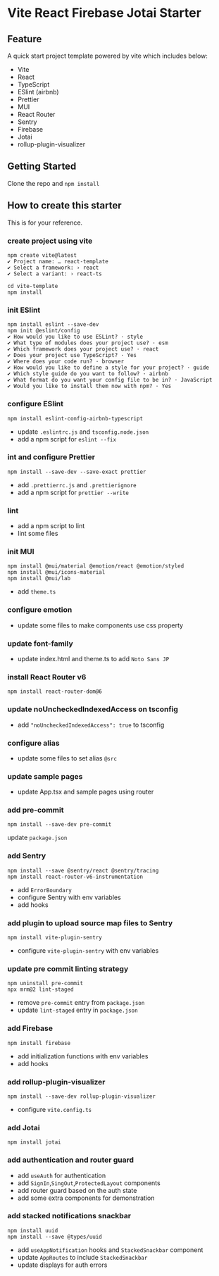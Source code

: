 # Vite React Firebase Jotai Starter

## Feature

A quick start project template powered by vite which includes below:

- Vite
- React
- TypeScript
- ESlint (airbnb)
- Prettier
- MUI
- React Router
- Sentry
- Firebase
- Jotai
- rollup-plugin-visualizer

## Getting Started

Clone the repo and `npm install`

## How to create this starter

This is for your reference.

### create project using vite

```shell
npm create vite@latest
✔ Project name: … react-template
✔ Select a framework: › react
✔ Select a variant: › react-ts
```

```shell
cd vite-template
npm install
```

### init ESlint

```shell
npm install eslint --save-dev
npm init @eslint/config
✔ How would you like to use ESLint? · style
✔ What type of modules does your project use? · esm
✔ Which framework does your project use? · react
✔ Does your project use TypeScript? · Yes
✔ Where does your code run? · browser
✔ How would you like to define a style for your project? · guide
✔ Which style guide do you want to follow? · airbnb
✔ What format do you want your config file to be in? · JavaScript
✔ Would you like to install them now with npm? · Yes
```

### configure ESlint

```shell
npm install eslint-config-airbnb-typescript
```

- update `.eslintrc.js` and `tsconfig.node.json`
- add a npm script for `eslint --fix`

### int and configure Prettier

```shell
npm install --save-dev --save-exact prettier
```

- add `.prettierrc.js` and `.prettierignore`
- add a npm script for `prettier --write`

### lint

- add a npm script to lint
- lint some files

### init MUI

```shell
npm install @mui/material @emotion/react @emotion/styled
npm install @mui/icons-material
npm install @mui/lab
```

- add `theme.ts`

### configure emotion

- update some files to make components use css property

### update font-family

- update index.html and theme.ts to add `Noto Sans JP`

### install React Router v6

```shell
npm install react-router-dom@6
```

### update noUncheckedIndexedAccess on tsconfig

- add `"noUncheckedIndexedAccess": true` to tsconfig

### configure alias

- update some files to set alias `@src`

### update sample pages

- update App.tsx and sample pages using router

### add pre-commit

```shell
npm install --save-dev pre-commit
```

update `package.json`

### add Sentry

```shell
npm install --save @sentry/react @sentry/tracing
npm install react-router-v6-instrumentation
```

- add `ErrorBoundary`
- configure Sentry with env variables
- add hooks

### add plugin to upload source map files to Sentry

```shell
npm install vite-plugin-sentry
```

- configure `vite-plugin-sentry` with env variables

### update pre commit linting strategy

```shell
npm uninstall pre-commit
npx mrm@2 lint-staged
```

- remove `pre-commit` entry from `package.json`
- update `lint-staged` entry in `package.json`

### add Firebase

```shell
npm install firebase
```

- add initialization functions with env variables
- add hooks

### add rollup-plugin-visualizer

```shell
npm install --save-dev rollup-plugin-visualizer
```

- configure `vite.config.ts`

### add Jotai

```shell
npm install jotai
```

### add authentication and router guard

- add `useAuth` for authentication
- add `SignIn`,`SingOut`,`ProtectedLayout` components
- add router guard based on the auth state
- add some extra components for demonstration

### add stacked notifications snackbar

```shell
npm install uuid
npm install --save @types/uuid
```

- add `useAppNotification` hooks and `StackedSnackbar` component
- update `AppRoutes` to include `StackedSnackbar`
- update displays for auth errors
